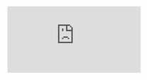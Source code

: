 ![Flow Diagram](https://sequencediagram.org/index.html?presentationMode=readOnly#initialData=C4S2BsFMAIEkFsCGBzGAFATgewMaQM74gB2y0AYuFgO7QAiIKGi8AUAKqwC0AfLAIIBZAFyIArsAAWHbj35pYAcUTBI1RAE9h0AsEQAjcCHyToAdQDK0HFmLFIOULZm8LAZm1iADlUQATaCwMEGQSRHBoECRUFzkFZVV1LRwMSBUYVIBHMV0AGmgvbAA3ED8YKJQYMWDWeSV0pN46ACFhFLTVaFSbDD9WYixOrCLIDHpW6GBg5FQx7z901hbeTFwCfCDtQuHSmHtaLJz8YGh4SD0FvVZVvEIggB4ud2E-GmJfAKCQsIiKmJv1kFXB5oN4PgVsLd8JAAn9INdIYCME0JvN0l1INldBien0BkMRmMWtopiFkKlQV5LvDlnF6olNNp8SAAGYaaAGLASCFrQgwjFY461eINTS8Tjaaj4SnU2LPV7Ud5Yfw8qH8uGsIA)
